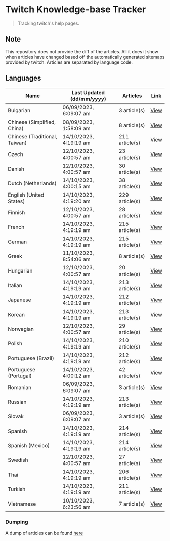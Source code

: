 # Twitch Knowledge-base Tracker
> Tracking twitch's help pages. 

## Note
This repository does not provide the diff of the articles. All it does it show when articles have changed based
off the automatically generated sitemaps provided by twitch. Articles are separated by language code.

## Languages

| Name                          | Last Updated (dd/mm/yyyy) | Articles       | Link                   |
|-------------------------------|---------------------------|----------------|------------------------|
| Bulgarian                     | 06/09/2023, 6:09:07 am    | 3 article(s)   | [View](docs/bg.md)     |
| Chinese (Simplified, China)   | 08/09/2023, 1:58:09 am    | 8 article(s)   | [View](docs/zh_CN.md)  |
| Chinese (Traditional, Taiwan) | 14/10/2023, 4:19:19 am    | 211 article(s) | [View](docs/zh_TW.md)  |
| Czech                         | 12/10/2023, 4:00:57 am    | 23 article(s)  | [View](docs/cs.md)     |
| Danish                        | 12/10/2023, 4:00:57 am    | 30 article(s)  | [View](docs/da.md)     |
| Dutch (Netherlands)           | 14/10/2023, 4:00:15 am    | 38 article(s)  | [View](docs/nl_NL.md)  |
| English (United States)       | 14/10/2023, 4:19:20 am    | 229 article(s) | [View](docs/en_US.md)  |
| Finnish                       | 12/10/2023, 4:00:57 am    | 28 article(s)  | [View](docs/fi.md)     |
| French                        | 14/10/2023, 4:19:19 am    | 215 article(s) | [View](docs/fr.md)     |
| German                        | 14/10/2023, 4:19:19 am    | 215 article(s) | [View](docs/de.md)     |
| Greek                         | 11/10/2023, 8:54:06 am    | 8 article(s)   | [View](docs/el.md)     |
| Hungarian                     | 12/10/2023, 4:00:57 am    | 20 article(s)  | [View](docs/hu.md)     |
| Italian                       | 14/10/2023, 4:19:19 am    | 213 article(s) | [View](docs/it.md)     |
| Japanese                      | 14/10/2023, 4:19:19 am    | 212 article(s) | [View](docs/ja.md)     |
| Korean                        | 14/10/2023, 4:19:19 am    | 213 article(s) | [View](docs/ko.md)     |
| Norwegian                     | 12/10/2023, 4:00:57 am    | 29 article(s)  | [View](docs/no.md)     |
| Polish                        | 14/10/2023, 4:19:19 am    | 210 article(s) | [View](docs/pl.md)     |
| Portuguese (Brazil)           | 14/10/2023, 4:19:19 am    | 212 article(s) | [View](docs/pt_BR.md)  |
| Portuguese (Portugal)         | 14/10/2023, 4:00:12 am    | 42 article(s)  | [View](docs/pt_PT.md)  |
| Romanian                      | 06/09/2023, 6:09:07 am    | 3 article(s)   | [View](docs/ro.md)     |
| Russian                       | 14/10/2023, 4:19:19 am    | 213 article(s) | [View](docs/ru.md)     |
| Slovak                        | 06/09/2023, 6:09:07 am    | 3 article(s)   | [View](docs/sk.md)     |
| Spanish                       | 14/10/2023, 4:19:19 am    | 214 article(s) | [View](docs/es.md)     |
| Spanish (Mexico)              | 14/10/2023, 4:19:19 am    | 214 article(s) | [View](docs/es_MX.md)  |
| Swedish                       | 12/10/2023, 4:00:57 am    | 27 article(s)  | [View](docs/sv.md)     |
| Thai                          | 14/10/2023, 4:19:19 am    | 206 article(s) | [View](docs/th.md)     |
| Turkish                       | 14/10/2023, 4:19:19 am    | 211 article(s) | [View](docs/tr.md)     |
| Vietnamese                    | 10/10/2023, 6:23:56 am    | 7 article(s)   | [View](docs/vi.md)     |

### Dumping
A dump of articles can be found [here](docs/RAW.md)